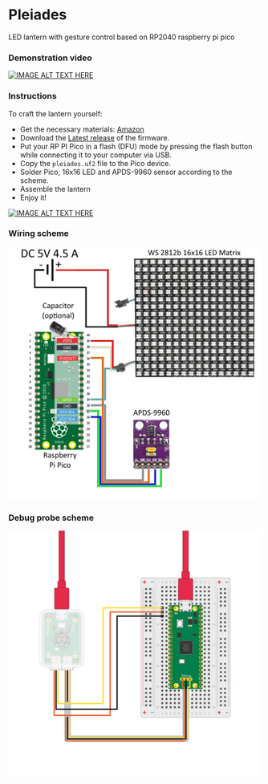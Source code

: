 # Pleiades
LED lantern with gesture control based on RP2040 raspberry pi pico

### Demonstration video 
[![IMAGE ALT TEXT HERE](https://img.youtube.com/vi/gmsWFZkWBEI/0.jpg)](https://youtu.be/gmsWFZkWBEI)

### Instructions
To craft the lantern yourself:
- Get the necessary materials: [Amazon](https://www.amazon.com/hz/wishlist/ls/GQ3RBY4JKIYT?ref_=wl_share)
- Download the [Latest release](https://github.com/exor2008/pleiades/releases/latest) of the firmware.
- Put your RP PI Pico in a flash (DFU) mode by pressing the flash button while connecting it to your computer via USB.
- Copy the `pleiades.uf2` file to the Pico device. 
- Solder Pico, 16x16 LED and APDS-9960 sensor according to the scheme.
- Assemble the lantern
- Enjoy it!

[![IMAGE ALT TEXT HERE](https://img.youtube.com/vi/F5HVr7ZAOYw/0.jpg)](https://www.youtube.com/shorts/F5HVr7ZAOYw)

### Wiring scheme
<img src="scheme/Wire.png" alt="drawing"/>

### Debug probe scheme
<img src="scheme/Debug.png" alt="drawing"/>

